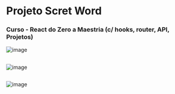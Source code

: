 # Projeto Scret Word
### Curso - React do Zero a Maestria (c/ hooks, router, API, Projetos) 
![image](https://user-images.githubusercontent.com/83989537/178084067-e55eb2dd-1051-4351-ad3b-2b674e0668fd.png)
##
![image](https://user-images.githubusercontent.com/83989537/178084088-f6bdcc31-e6cc-4124-b88c-6422be60a0b1.png)
##
![image](https://user-images.githubusercontent.com/83989537/178084107-ebcf79fa-d0d5-43ee-b9c5-7748dbd1a5fb.png)

